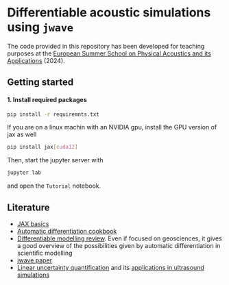 # Differentiable acoustic simulations using `jwave`

The code provided in this repository has been developed for teaching purposes at the [European Summer School on Physical Acoustics and its Applications](https://physacoustics.sciencesconf.org/#:~:text=and%20its%20applications-,The%20European%20Summer%20School%20on%20Physical%20Acoustics%20and%20its%20applications,16th%2D20th%202024.) (2024).


## Getting started


#### 1. Install required packages

```bash
pip install -r requiremnts.txt
```

If you are on a linux machin with an NVIDIA gpu, install the GPU version of jax as well

```bash
pip install jax[cuda12]
```


Then, start the jupyter server with

```bash
jupyter lab
```

and open the `Tutorial` notebook.

## Literature

- [JAX basics](https://jax.readthedocs.io/en/latest/notebooks/thinking_in_jax.html)
- [Automatic differentiation cookbook](https://jax.readthedocs.io/en/latest/notebooks/autodiff_cookbook.html)
- [Differentiable modelling review](https://www.nature.com/articles/s43017-023-00450-9). Even if focused on geosciences, it gives a good overview of the possibilities given by automatic differentiation in scientific modelling
- [jwave paper](https://www.softxjournal.com/article/S2352-7110(23)00034-1/fulltext)
- [Linear uncertainty quantification](https://arxiv.org/abs/1610.08716) and its [applications in ultrasound simulations](https://pubmed.ncbi.nlm.nih.gov/37166991/)